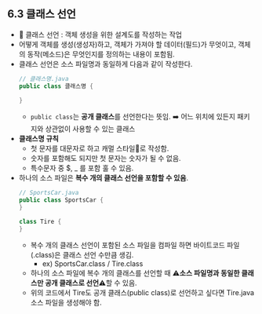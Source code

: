 ## 6.3 클래스 선언
- 💠 클래스 선언 : 객체 생성을 위한 설계도를 작성하는 작업
- 어떻게 객체를 생성(생성자)하고, 객체가 가져야 할 데이터(필드)가 무엇이고, 객체의 동작(메소드)은 무엇인지를 정의하는 내용이 포함됨.
- 클래스 선언은 소스 파일명과 동일하게 다음과 같이 작성한다.
    ```java
    // 클래스명.java
    public class 클래스명 {
        
    }
    ```
  - `public class`는 **공개 클래스**를 선언한다는 뜻임. ➡️ 어느 위치에 있든지 패키지와 상관없이 사용할 수 있는 클래스
- **클래스명 규칙**
  - 첫 문자를 대문자로 하고 캐멀 스타일🐫로 작성함.
  - 숫자를 포함해도 되지만 첫 문자는 숫자가 될 수 없음.
  - 특수문자 중 $, _ 를 포함 훌 수 있음.
- 하나의 소스 파일은 **복수 개의 클래스 선언을 포함할 수 있음**.
  ```java
  // SportsCar.java
  public class SportsCar {
  }
  
  class Tire {
  }
  ```
  - 복수 개의 클래스 선언이 포함된 소스 파일을 컴파일 하면 바이트코드 파일(.class)은 클래스 선언 수만큼 생김. 
    - ex) SportsCar.class / Tire.class
  - 하나의 소스 파일에 복수 개의 클래스를 선언할 때 ⚠️**소스 파일명과 동일한 클래스만 공개 클래스로 선언**⚠️할 수 있음.
  - 위의 코드에서 Tire도 공개 클래스(public class)로 선언하고 싶다면 Tire.java 소스 파일을 생성해야 함.